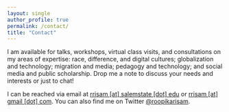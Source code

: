 ```yaml
---
layout: single
author_profile: true
permalink: /contact/
title: "Contact"
---
```


I am available for talks, workshops, virtual class visits, and consultations on my areas of expertise: race, difference, and digital cultures; globalization and technology; migration and media; pedagogy and technology; and social media and public scholarship. Drop me a note to discuss your needs and interests or just to chat!

I can be reached via email at [rrisam [at] salemstate [dot] edu](mailto:rrisam@salemstate.edu) or [rrisam [at] gmail [dot] com](mailto:rrisam@gmail.com). You can also find me on Twitter [@roopikarisam](http://twitter.com/roopikarisam).
